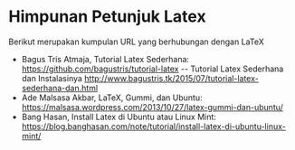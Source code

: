 # Himpunan Petunjuk Latex

Berikut merupakan kumpulan URL yang berhubungan dengan LaTeX

- Bagus Tris Atmaja, Tutorial Latex Sederhana: https://github.com/bagustris/tutorial-latex
-- Tutorial Latex Sederhana dan Instalasinya http://www.bagustris.tk/2015/07/tutorial-latex-sederhana-dan.html
- Ade Malsasa Akbar, LaTeX, Gummi, dan Ubuntu: https://malsasa.wordpress.com/2013/10/27/latex-gummi-dan-ubuntu/
- Bang Hasan, Install Latex di Ubuntu atau Linux Mint: https://blog.banghasan.com/note/tutorial/install-latex-di-ubuntu-linux-mint/
